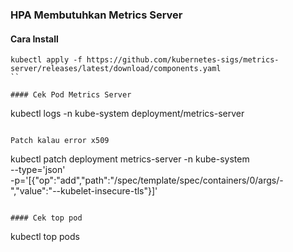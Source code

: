 ### HPA Membutuhkan Metrics Server

#### Cara Install

```
kubectl apply -f https://github.com/kubernetes-sigs/metrics-server/releases/latest/download/components.yaml
``

#### Cek Pod Metrics Server

```
kubectl logs -n kube-system deployment/metrics-server
```

Patch kalau error x509
```
kubectl patch deployment metrics-server -n kube-system \
  --type='json' \
  -p='[{"op":"add","path":"/spec/template/spec/containers/0/args/-","value":"--kubelet-insecure-tls"}]'
```

#### Cek top pod

```
kubectl top pods
```
